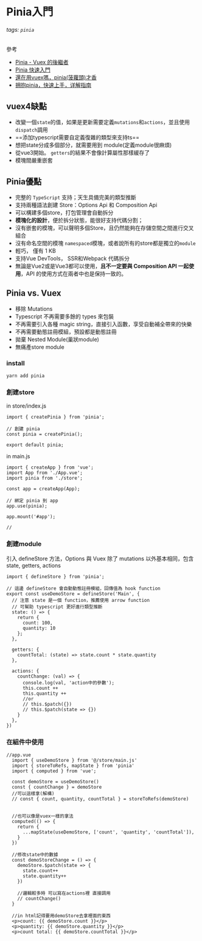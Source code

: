 # Pinia入門
###### tags: `pinia`

參考
 - [Pinia - Vuex 的後繼者]((https://johnnywang1994.github.io/book/articles/js/pinia-intro.html#install))
 - [Pinia 快速入門](https://blog.csdn.net/wx_15896014638/article/details/118931645?ops_request_misc=%257B%2522request%255Fid%2522%253A%2522164724218316780274111752%2522%252C%2522scm%2522%253A%252220140713.130102334..%2522%257D&request_id=164724218316780274111752&biz_id=0&utm_medium=distribute.pc_search_result.none-task-blog-2~all~top_click~default-1-118931645.article_score_rank&utm_term=Pinia&spm=1018.2226.3001.4187)
 - [還在用vuex嗎，pinia(菠蘿頭)才香](https://blog.csdn.net/weixin_42232622/article/details/122811173?spm=1001.2101.3001.6650.1&utm_medium=distribute.pc_relevant.none-task-blog-2%7Edefault%7ECTRLIST%7ERate-1.pc_relevant_antiscanv2&depth_1-utm_source=distribute.pc_relevant.none-task-blog-2%7Edefault%7ECTRLIST%7ERate-1.pc_relevant_antiscanv2&utm_relevant_index=2)
 - [拥抱pinia，快速上手，详解指南](https://juejin.cn/post/7063376847198748702)

## vuex4缺點
- 改變一個`state`的值，如果是更新需要定義`mutations`和`actions`，並且使用`dispatch`調用
- ==添加typescript需要自定義復雜的類型來支持ts==
- 想把state分成多個部分，就需要用到 module(定義module很麻煩)
- 從vue3開始。 `getters`的結果不會像計算屬性那樣緩存了
- 模塊間嚴重嵌套

## Pinia優點
- 完整的 `TypeScript` 支持；天生具備完美的類型推斷
- 支持兩種語法創建 Store：Options Api 和 Composition Api
- 可以構建多個store，打包管理會自動拆分
- **模塊化的設計**，便於拆分狀態，能很好支持代碼分割；
- 沒有嵌套的模塊，可以聲明多個Store，且仍然能夠在存儲空間之間進行交叉組合
- 沒有命名空間的模塊 `namespaced`模塊，或者說所有的store都是獨立的`module`
- 輕巧， 僅有 1 KB
- 支持Vue DevTools， SSR和Webpack 代碼拆分
- 無論是Vue2或是Vue3都可以使用，**且不一定要與 Composition API 一起使用**，API 的使用方式在兩者中也是保持一致的。

## Pinia vs. Vuex
- 移除 Mutations
- Typescript 不再需要多餘的 types 來包裝
- 不再需要引入各種 magic string，直接引入函數，享受自動補全帶來的快樂
- 不再需要動態註冊模組，預設都是動態註冊
- 拋棄 Nested Module(巢狀module)
- 無痛產store module

### install
```
yarn add pinia
```

### 創建store
in store/index.js
```javascript=
import { createPinia } from 'pinia';

// 創建 pinia
const pinia = createPinia();

export default pinia;
```

in main.js
```javascript=
import { createApp } from 'vue';
import App from './App.vue';
import pinia from './store';

const app = createApp(App);

// 綁定 pinia 到 app
app.use(pinia);

app.mount('#app');

//
```

### 創建module
引入 defineStore 方法，Options 與 Vuex 除了 mutations 以外基本相同，包含 state, getters, actions
```javascript=
import { defineStore } from 'pinia';

// 這邊 defineStore 會自動動態註冊模組，回傳值為 hook function
export const useDemoStore = defineStore('Main', {
  // 注意 state 是一個 function，推薦使用 arrow function
  // 可幫助 typescript 更好進行類型推斷
  state: () => {
    return {
      count: 100,
      quantity: 10
    };
  },

  getters: {
    countTotal: (state) => state.count * state.quantity
  },

  actions: {
    countChange: (val) => {
      console.log(val, 'action中的參數');
      this.count ++
      this.quantity ++
      //or
      // this.$patch({})
      // this.$patch(state => {})
    }
  },
})
```

### 在組件中使用
```javascript=
//app.vue
  import { useDemoStore } from '@/store/main.js'
  import { storeToRefs, mapState } from 'pinia'
  import { computed } from 'vue';
  
  const demoStore = useDemoStore()
  const { countChange } = demoStore
  //可以這樣拿(解構)
  // const { count, quantity, countTotal } = storeToRefs(demoStore)


  //也可以像是vuex一樣的拿法
  computed(() => {
    return {
      ...mapState(useDemoStore, ['count', 'quantity', 'countTotal']),
    }
  })

  //修改state中的數據
  const demoStoreChange = () => {
    demoStore.$patch(state => {
      state.count++
      state.quantity++
    })

    //邏輯較多時 可以寫在actions裡 直接調用
    // countChange()
  }
  
  //in html記得要用demoStore去拿裡面的東西
  <p>count: {{ demoStore.count }}</p>
  <p>quantity: {{ demoStore.quantity }}</p>
  <p>count total: {{ demoStore.countTotal }}</p>
```
